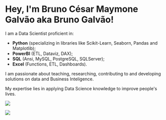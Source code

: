 # Hey, I'm Bruno César Maymone Galvão aka Bruno Galvão!

I am a Data Scientist proficient in:
- **Python** (specializing in libraries like Scikit-Learn, Seaborn, Pandas and Matplotlib);
- **PowerBI** (ETL, Dataviz, DAX);
- **SQL** (Ansi, MySQL, PostgreSQL, SQLServer);
- **Excel** (Functions, ETL, Dashboards).

I am passionate about teaching, researching, contributing to and developing solutions on data and Business Inteligence.

My expertise lies in applying Data Science knowledge to improve people's lives.

<div style="display: inline-block"> 
  <a href="https://www.linkedin.com/in/bruno-cesar-galvao" target="_blank"><img src="https://platform.linkedin.com/badges/js/profile.js" async defer type="text/javascript"></a> 

  <a href = "mailto:bcmaymone.galvao[at]gmail.com"><img src="https://img.shields.io/badge/Gmail-D14836?style=for-the-badge&logo=gmail&logoColor=white" target="_blank"></a>
</div>

